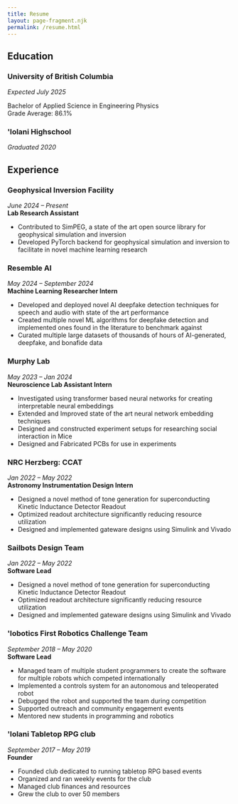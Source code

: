 ```yaml
---
title: Resume
layout: page-fragment.njk
permalink: /resume.html
---
```


<div class="resume-section">

## Education

<div class="experience-item">

### University of British Columbia
*Expected July 2025*

Bachelor of Applied Science in Engineering Physics  
Grade Average: 86.1%

</div>

<div class="experience-item">

### 'Iolani Highschool
*Graduated 2020*

</div>

</div>

<div class="resume-section">

## Experience

<div class="experience-item">

### Geophysical Inversion Facility
*June 2024 – Present*  
**Lab Research Assistant**

- Contributed to SimPEG, a state of the art open source library for geophysical simulation and inversion
- Developed PyTorch backend for geophysical simulation and inversion to facilitate in novel machine learning research

</div>

<div class="experience-item">

### Resemble AI
*May 2024 – September 2024*  
**Machine Learning Researcher Intern**

- Developed and deployed novel AI deepfake detection techniques for speech and audio with state of the art performance
- Created multiple novel ML algorithms for deepfake detection and implemented ones found in the literature to benchmark against
- Curated multiple large datasets of thousands of hours of AI-generated, deepfake, and bonafide data

</div>

<div class="experience-item">

### Murphy Lab
*May 2023 – Jan 2024*  
**Neuroscience Lab Assistant Intern**

- Investigated using transformer based neural networks for creating interpretable neural embeddings
- Extended and Improved state of the art neural network embedding techniques
- Designed and constructed experiment setups for researching social interaction in Mice
- Designed and Fabricated PCBs for use in experiments

</div>

<div class="experience-item">

### NRC Herzberg: CCAT
*Jan 2022 – May 2022*  
**Astronomy Instrumentation Design Intern**

- Designed a novel method of tone generation for superconducting Kinetic Inductance Detector Readout
- Optimized readout architecture significantly reducing resource utilization
- Designed and implemented gateware designs using Simulink and Vivado

</div>

<div class="experience-item">

### Sailbots Design Team
*Jan 2022 – May 2022*  
**Software Lead**

- Designed a novel method of tone generation for superconducting Kinetic Inductance Detector Readout
- Optimized readout architecture significantly reducing resource utilization
- Designed and implemented gateware designs using Simulink and Vivado

</div>

<div class="experience-item">

### 'Iobotics First Robotics Challenge Team
*September 2018 – May 2020*  
**Software Lead**

- Managed team of multiple student programmers to create the software for multiple robots which competed internationally
- Implemented a controls system for an autonomous and teleoperated robot
- Debugged the robot and supported the team during competition
- Supported outreach and community engagement events
- Mentored new students in programming and robotics

</div>

<div class="experience-item">

### 'Iolani Tabletop RPG club
*September 2017 – May 2019*  
**Founder**

- Founded club dedicated to running tabletop RPG based events
- Organized and ran weekly events for the club
- Managed club finances and resources
- Grew the club to over 50 members

</div>

</div>